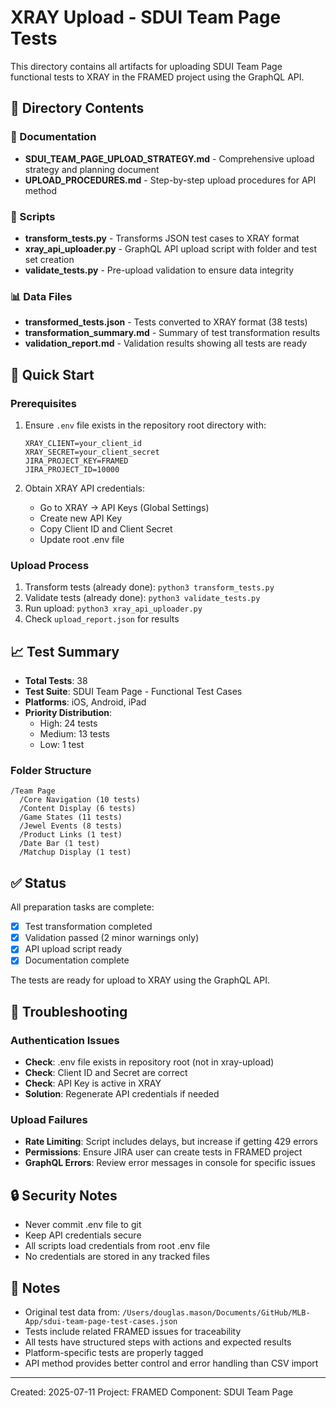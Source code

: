 # XRAY Upload - SDUI Team Page Tests

This directory contains all artifacts for uploading SDUI Team Page functional tests to XRAY in the FRAMED project using the GraphQL API.

## 📁 Directory Contents

### 📄 Documentation
- **SDUI_TEAM_PAGE_UPLOAD_STRATEGY.md** - Comprehensive upload strategy and planning document
- **UPLOAD_PROCEDURES.md** - Step-by-step upload procedures for API method

### 🐍 Scripts
- **transform_tests.py** - Transforms JSON test cases to XRAY format
- **xray_api_uploader.py** - GraphQL API upload script with folder and test set creation
- **validate_tests.py** - Pre-upload validation to ensure data integrity

### 📊 Data Files
- **transformed_tests.json** - Tests converted to XRAY format (38 tests)
- **transformation_summary.md** - Summary of test transformation results
- **validation_report.md** - Validation results showing all tests are ready

## 🚀 Quick Start

### Prerequisites
1. Ensure `.env` file exists in the repository root directory with:
   ```
   XRAY_CLIENT=your_client_id
   XRAY_SECRET=your_client_secret
   JIRA_PROJECT_KEY=FRAMED
   JIRA_PROJECT_ID=10000
   ```
   
2. Obtain XRAY API credentials:
   - Go to XRAY → API Keys (Global Settings)
   - Create new API Key
   - Copy Client ID and Client Secret
   - Update root .env file

### Upload Process
1. Transform tests (already done): `python3 transform_tests.py`
2. Validate tests (already done): `python3 validate_tests.py`
3. Run upload: `python3 xray_api_uploader.py`
4. Check `upload_report.json` for results

## 📈 Test Summary

- **Total Tests**: 38
- **Test Suite**: SDUI Team Page - Functional Test Cases
- **Platforms**: iOS, Android, iPad
- **Priority Distribution**:
  - High: 24 tests
  - Medium: 13 tests
  - Low: 1 test

### Folder Structure
```
/Team Page
  /Core Navigation (10 tests)
  /Content Display (6 tests)
  /Game States (11 tests)
  /Jewel Events (8 tests)
  /Product Links (1 test)
  /Date Bar (1 test)
  /Matchup Display (1 test)
```

## ✅ Status

All preparation tasks are complete:
- [x] Test transformation completed
- [x] Validation passed (2 minor warnings only)
- [x] API upload script ready
- [x] Documentation complete

The tests are ready for upload to XRAY using the GraphQL API.

## 🔧 Troubleshooting

### Authentication Issues
- **Check**: .env file exists in repository root (not in xray-upload)
- **Check**: Client ID and Secret are correct
- **Check**: API Key is active in XRAY
- **Solution**: Regenerate API credentials if needed

### Upload Failures
- **Rate Limiting**: Script includes delays, but increase if getting 429 errors
- **Permissions**: Ensure JIRA user can create tests in FRAMED project
- **GraphQL Errors**: Review error messages in console for specific issues

## 🔒 Security Notes

- Never commit .env file to git
- Keep API credentials secure
- All scripts load credentials from root .env file
- No credentials are stored in any tracked files

## 📝 Notes

- Original test data from: `/Users/douglas.mason/Documents/GitHub/MLB-App/sdui-team-page-test-cases.json`
- Tests include related FRAMED issues for traceability
- All tests have structured steps with actions and expected results
- Platform-specific tests are properly tagged
- API method provides better control and error handling than CSV import

---
Created: 2025-07-11
Project: FRAMED
Component: SDUI Team Page